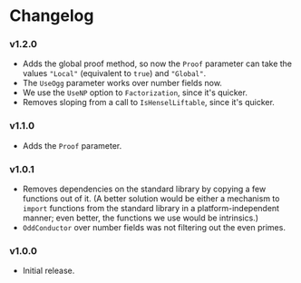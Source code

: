# Changelog

### v1.2.0
- Adds the global proof method, so now the `Proof` parameter can take the values `"Local"` (equivalent to `true`) and `"Global"`.
- The `UseOgg` parameter works over number fields now.
- We use the `UseNP` option to `Factorization`, since it's quicker.
- Removes sloping from a call to `IsHenselLiftable`, since it's quicker.

### v1.1.0
- Adds the `Proof` parameter.

### v1.0.1
- Removes dependencies on the standard library by copying a few functions out of it. (A better solution would be either a mechanism to `import` functions from the standard library in a platform-independent manner; even better, the functions we use would be intrinsics.)
- `OddConductor` over number fields was not filtering out the even primes.

### v1.0.0
- Initial release.